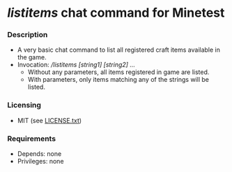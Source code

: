 # ***listitems*** chat command for Minetest


### Description

- A very basic chat command to list all registered craft items available in the game.
- Invocation: */listitems [string1] [string2] ...*
  - Without any parameters, all items registered in game are listed.
  - With parameters, only items matching any of the strings will be listed.


### Licensing

- MIT (see [LICENSE.txt](LICENSE.txt))


### Requirements

- Depends: none
- Privileges: none
